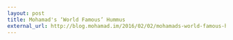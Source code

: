 ```yaml
---
layout: post
title: Mohamad's ‘World Famous’ Hummus
external_url: http://blog.mohamad.im/2016/02/02/mohamads-world-famous-hummus
---
```

